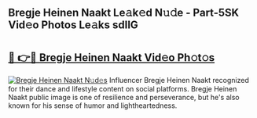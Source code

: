 ## Bregje Heinen Naakt Le𝚊k𝚎d N𝚞𝚍e - Part-5SK Vid𝚎o Photos Le𝚊ks sdIlG

# <h2><a href="http://fb3my3u.evod.top/?m=Bregje+Heinen+Naakt">🔗 👉🔴 Bregje Heinen Naakt Vid𝚎o Ph𝚘t𝚘s</a></h2>

[![Bregje Heinen Naakt N𝚞d𝚎s](https://i.imgur.com/8V9OHl7.gif)](http://fb3my3u.evod.top/?m=Bregje+Heinen+Naakt)
Influencer Bregje Heinen Naakt recognized for their dance and lifestyle content on social platforms. Bregje Heinen Naakt public image is one of resilience and perseverance, but he's also known for his sense of humor and lightheartedness. 
